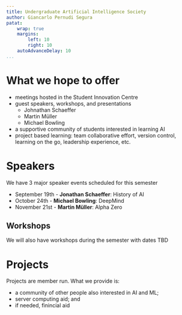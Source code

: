 ```yaml
---
title: Undergraduate Artificial Intelligence Society
author: Giancarlo Pernudi Segura
patat:
    wrap: true
    margins:
        left: 10
        right: 10
    autoAdvanceDelay: 10
...
```


# What we hope to offer

- meetings hosted in the Student Innovation Centre
- guest speakers, workshops, and presentations
    - Johnathan Schaeffer
    - Martin Müller
    - Michael Bowling
- a supportive community of students interested in learning AI
- project based learning: team collaborative effort, version control, learning on the go, leadership experience, etc.

# Speakers

We have 3 major speaker events scheduled for this semester

- September 19th -  **Jonathan Schaeffer**: History of AI
- October 24th - **Michael Bowling**: DeepMind
- November 21st - **Martin Müller**: Alpha Zero

## Workshops

We will also have workshops during the semester with dates TBD

# Projects
Projects are member run. What we provide is:

- a community of other people also interested in AI and ML;
- server computing aid; and
- if needed, finincial aid
